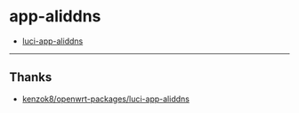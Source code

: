 # app-aliddns

* [luci-app-aliddns](https://github.com/coolsnowwolf/lede/tree/master/package/lean/luci-app-aliddns)

---

## Thanks

* [kenzok8/openwrt-packages/luci-app-aliddns](https://github.com/kenzok8/openwrt-packages/tree/master/luci-app-aliddns)
